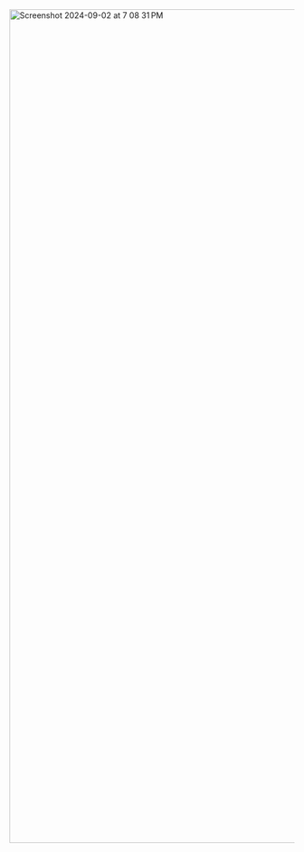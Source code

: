 
<img width="1470" alt="Screenshot 2024-09-02 at 7 08 31 PM" src="https://github.com/user-attachments/assets/bb065f66-fbde-4840-a791-62b254d9ecd2">
